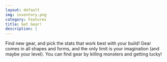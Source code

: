 ```yaml
---
layout: default
img: inventory.png
category: Features
title: Get Gear!
description: |
---
```

  Find new gear, and pick the stats that work best with your build! 
  Gear comes in all shapes and forms, and the only limit is your imagination (and maybe your level).
  You can find gear by killing monsters and getting lucky!